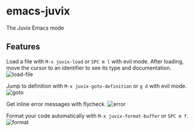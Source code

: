 # emacs-juvix
The Juvix Emacs mode

## Features
Load a file with `M-x juvix-load` or `SPC m l` with evil mode.
After loading, move the cursor to an identifier to see its type and documentation.
![load-file](https://github.com/anoma/juvix-mode/assets/5511599/8fcc3570-b607-4a0c-ab66-e17c03a491c3)

Jump to definition with `M-x juvix-goto-definition` or `g d` with evil mode.
![goto](https://github.com/anoma/juvix-mode/assets/5511599/6c477907-59b3-43ad-b4bd-418c6a2c9862)

Get inline error messages with flycheck.
![error](https://github.com/anoma/juvix-mode/assets/5511599/9b158ff8-0c91-41ca-93dc-ab568a55ca4c)

Format your code automatically with `M-x juvix-format-buffer` or `SPC m f`.
![format](https://github.com/anoma/juvix-mode/assets/5511599/4b922601-3255-4949-a17f-b7e120263c56)
